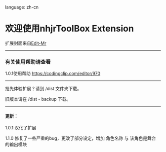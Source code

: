 language: zh-cn

# 欢迎使用nhjrToolBox Extension
扩展封面来自[Edit-Mr](https://github.com/Edit-Mr)

***
### 有关使用帮助请查看

1.0.1使用帮助 https://codingclip.com/editor/970

***
抢先体验扩展？请到 /dist 文件夹下载。

旧版本请在 /dist - backup 下载。

***
#### 更新：

1.0.1 汉化了扩展

1.1.0 修复了一些严重的bug，更改了部分设定，增加 角色名称 与 该角色是舞台 的输出模块